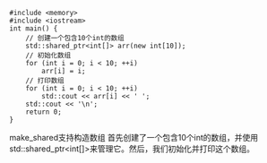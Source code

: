 ```
#include <memory>
#include <iostream>
int main() {
    // 创建一个包含10个int的数组
    std::shared_ptr<int[]> arr(new int[10]);
    // 初始化数组
    for (int i = 0; i < 10; ++i) 
        arr[i] = i;
    // 打印数组
    for (int i = 0; i < 10; ++i) 
        std::cout << arr[i] << ' ';
    std::cout << '\n';
    return 0;
}
```
make_shared支持构造数组
首先创建了一个包含10个int的数组，并使用std::shared_ptr<int[]>来管理它。然后，我们初始化并打印这个数组。